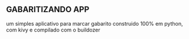<h2>GABARITIZANDO APP</h2>
um simples aplicativo para marcar gabarito construido 100% em python, com kivy e compilado com o buildozer
